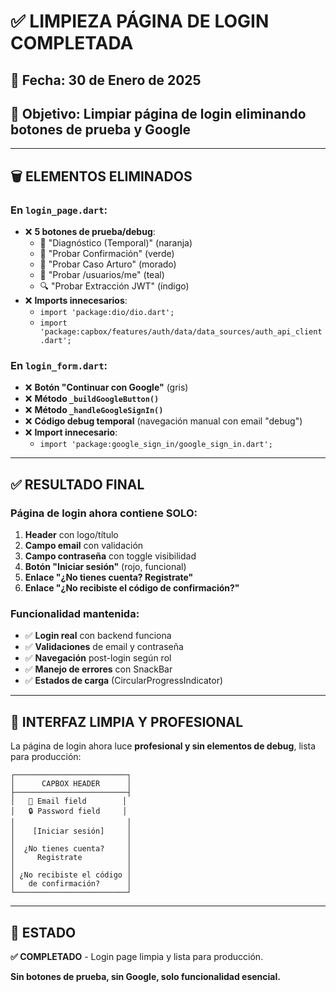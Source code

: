 # ✅ LIMPIEZA PÁGINA DE LOGIN COMPLETADA

## 📅 **Fecha**: 30 de Enero de 2025
## 🎯 **Objetivo**: Limpiar página de login eliminando botones de prueba y Google

---

## 🗑️ **ELEMENTOS ELIMINADOS**

### **En `login_page.dart`:**
- ❌ **5 botones de prueba/debug**:
  - 🔬 "Diagnóstico (Temporal)" (naranja)
  - 📧 "Probar Confirmación" (verde)  
  - 👤 "Probar Caso Arturo" (morado)
  - 👤 "Probar /usuarios/me" (teal)
  - 🔍 "Probar Extracción JWT" (índigo)
- ❌ **Imports innecesarios**:
  - `import 'package:dio/dio.dart';`
  - `import 'package:capbox/features/auth/data/data_sources/auth_api_client.dart';`

### **En `login_form.dart`:**
- ❌ **Botón "Continuar con Google"** (gris)
- ❌ **Método `_buildGoogleButton()`**
- ❌ **Método `_handleGoogleSignIn()`**  
- ❌ **Código debug temporal** (navegación manual con email "debug")
- ❌ **Import innecesario**:
  - `import 'package:google_sign_in/google_sign_in.dart';`

---

## ✅ **RESULTADO FINAL**

### **Página de login ahora contiene SOLO:**
1. **Header** con logo/título
2. **Campo email** con validación
3. **Campo contraseña** con toggle visibilidad
4. **Botón "Iniciar sesión"** (rojo, funcional)
5. **Enlace "¿No tienes cuenta? Registrate"**
6. **Enlace "¿No recibiste el código de confirmación?"**

### **Funcionalidad mantenida:**
- ✅ **Login real** con backend funciona
- ✅ **Validaciones** de email y contraseña
- ✅ **Navegación** post-login según rol
- ✅ **Manejo de errores** con SnackBar
- ✅ **Estados de carga** (CircularProgressIndicator)

---

## 🎨 **INTERFAZ LIMPIA Y PROFESIONAL**

La página de login ahora luce **profesional y sin elementos de debug**, lista para producción:

```
┌─────────────────────────┐
│      CAPBOX HEADER      │
├─────────────────────────┤
│   📧 Email field        │
│   🔒 Password field     │
│                         │
│    [Iniciar sesión]     │
│                         │
│  ¿No tienes cuenta?     │
│     Registrate          │
│                         │
│ ¿No recibiste el código │
│   de confirmación?      │
└─────────────────────────┘
```

---

## 🚀 **ESTADO**

**✅ COMPLETADO** - Login page limpia y lista para producción.

**Sin botones de prueba, sin Google, solo funcionalidad esencial.** 